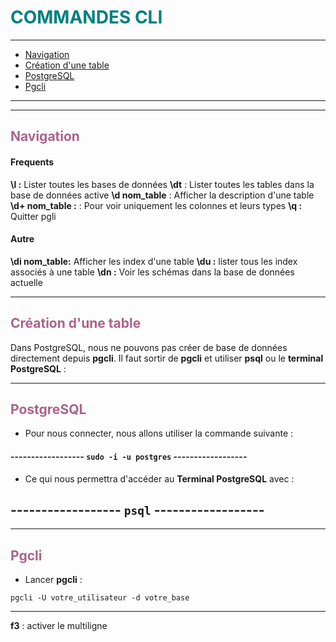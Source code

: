 <h1 style="color: #008080;">COMMANDES CLI </h1>

---

- [Navigation](#navigation)
- [Création d'une table](#création-dune-table)
- [PostgreSQL](#postgre)
- [Pgcli](#pgcli)

---

---

<h2 style="color: #ab638c" id="navigation">Navigation</h2>

#### Frequents

**\l :** Lister toutes les bases de données
**\dt** : Lister toutes les tables dans la base de données active
**\d nom_table** : Afficher la description d'une table
**\d+ nom_table :** : Pour voir uniquement les colonnes et leurs types
**\q :** Quitter pgli

#### Autre

**\di nom_table:** Afficher les index d'une table
**\du :** lister tous les index associés à une table
**\dn :** Voir les schémas dans la base de données actuelle

---

<h2 style="color: #ab638c" id="création-dune-table">Création d'une table</h2>

Dans PostgreSQL, nous ne pouvons pas créer de base de données directement depuis **pgcli**. Il faut sortir de **pgcli** et utiliser **psql** ou le **terminal PostgreSQL** :

---

<h2 style="color: #ab638c" id="postgre">PostgreSQL</h2>

- Pour nous connecter, nous allons utiliser la commande suivante :

#### ------------------ `sudo -i -u postgres` ------------------

- Ce qui nous permettra d'accéder au **Terminal PostgreSQL** avec :

## ------------------ `psql` ------------------

---

<h2 style="color: #ab638c" id="pgcli">Pgcli</h2>

- Lancer **pgcli** :

`pgcli -U votre_utilisateur -d votre_base`

---

**f3** : activer le multiligne
